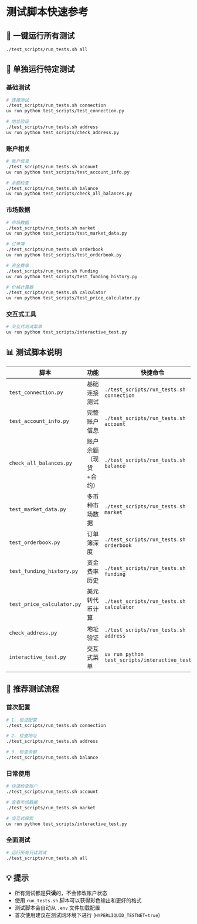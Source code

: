 # 测试脚本快速参考

## 🚀 一键运行所有测试

```bash
./test_scripts/run_tests.sh all
```

## 📝 单独运行特定测试

### 基础测试
```bash
# 连接测试
./test_scripts/run_tests.sh connection
uv run python test_scripts/test_connection.py

# 地址验证
./test_scripts/run_tests.sh address
uv run python test_scripts/check_address.py
```

### 账户相关
```bash
# 账户信息
./test_scripts/run_tests.sh account
uv run python test_scripts/test_account_info.py

# 余额检查
./test_scripts/run_tests.sh balance
uv run python test_scripts/check_all_balances.py
```

### 市场数据
```bash
# 市场数据
./test_scripts/run_tests.sh market
uv run python test_scripts/test_market_data.py

# 订单簿
./test_scripts/run_tests.sh orderbook
uv run python test_scripts/test_orderbook.py

# 资金费率
./test_scripts/run_tests.sh funding
uv run python test_scripts/test_funding_history.py

# 价格计算器
./test_scripts/run_tests.sh calculator
uv run python test_scripts/test_price_calculator.py
```

### 交互式工具
```bash
# 交互式测试菜单
uv run python test_scripts/interactive_test.py
```

## 📊 测试脚本说明

| 脚本 | 功能 | 快捷命令 |
|------|------|----------|
| `test_connection.py` | 基础连接测试 | `./test_scripts/run_tests.sh connection` |
| `test_account_info.py` | 完整账户信息 | `./test_scripts/run_tests.sh account` |
| `check_all_balances.py` | 账户余额（现货+合约） | `./test_scripts/run_tests.sh balance` |
| `test_market_data.py` | 多币种市场数据 | `./test_scripts/run_tests.sh market` |
| `test_orderbook.py` | 订单簿深度 | `./test_scripts/run_tests.sh orderbook` |
| `test_funding_history.py` | 资金费率历史 | `./test_scripts/run_tests.sh funding` |
| `test_price_calculator.py` | 美元转代币计算 | `./test_scripts/run_tests.sh calculator` |
| `check_address.py` | 地址验证 | `./test_scripts/run_tests.sh address` |
| `interactive_test.py` | 交互式菜单 | `uv run python test_scripts/interactive_test.py` |

## 🎯 推荐测试流程

### 首次配置
```bash
# 1. 验证配置
./test_scripts/run_tests.sh connection

# 2. 检查地址
./test_scripts/run_tests.sh address

# 3. 检查余额
./test_scripts/run_tests.sh balance
```

### 日常使用
```bash
# 快速检查账户
./test_scripts/run_tests.sh account

# 查看市场数据
./test_scripts/run_tests.sh market

# 交互式探索
uv run python test_scripts/interactive_test.py
```

### 全面测试
```bash
# 运行所有只读测试
./test_scripts/run_tests.sh all
```

## 💡 提示

- 所有测试都是**只读**的，不会修改账户状态
- 使用 `run_tests.sh` 脚本可以获得彩色输出和更好的格式
- 测试脚本会自动从 `.env` 文件加载配置
- 首次使用建议在测试网环境下进行 (`HYPERLIQUID_TESTNET=true`)
